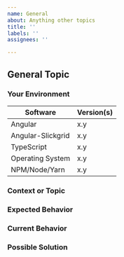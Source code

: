 ```yaml
---
name: General
about: Anything other topics
title: ''
labels: ''
assignees: ''

---
```


<!-- YOU MUST FILL IN THIS TEMPLATE OR ELSE IT WILL BE AUTO-CLOSE BY THE BOT -->

<!---
Thanks for filing a General issue! However, before you submit, please read the following:
1. Search open/closed issues before submitting a new one.
2. If your issue is more of question... did you read all Wikis? Or haved you considered asking on Stack Overflow?
3. Also note that we ask you to fill in ALL sections defined as REQUIRED else it will be automatically closed by our bot.
-->

## General Topic

### Your Environment
<!--- Include as many relevant details as possible about the environment you experienced the bug in -->
| Software          | Version(s) |
| ----------------- | ---------- |
| Angular           | x.y        | 
| Angular-Slickgrid | x.y        | 
| TypeScript        | x.y        | 
| Operating System  | x.y        | 
| NPM/Node/Yarn     | x.y        | 

### Context or Topic 
<!-- REQUIRED - Describe what you wish to discuss -->

### Expected Behavior
<!--- Tell us what should happen -->

### Current Behavior
<!--- Tell us what happens instead of the expected behavior -->

### Possible Solution
<!--- Not obligatory, but suggest a fix/reason for the bug/feature -->

